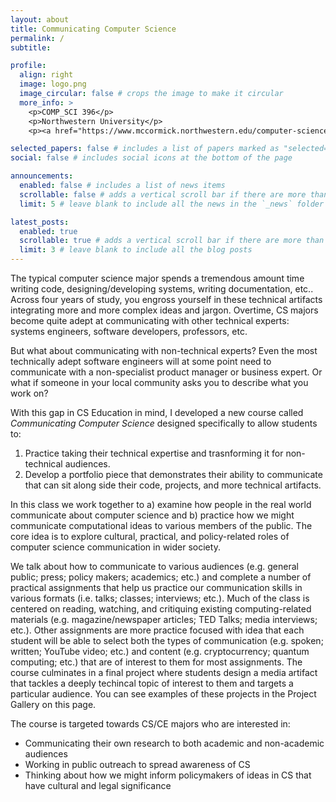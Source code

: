 ```yaml
---
layout: about
title: Communicating Computer Science
permalink: /
subtitle: 

profile:
  align: right
  image: logo.png
  image_circular: false # crops the image to make it circular
  more_info: >
    <p>COMP_SCI 396</p>
    <p>Northwestern University</p>
    <p><a href="https://www.mccormick.northwestern.edu/computer-science/academics/courses/descriptions/396-11.html">NU Course Page</a></p>

selected_papers: false # includes a list of papers marked as "selected={true}"
social: false # includes social icons at the bottom of the page

announcements:
  enabled: false # includes a list of news items
  scrollable: false # adds a vertical scroll bar if there are more than 3 news items
  limit: 5 # leave blank to include all the news in the `_news` folder

latest_posts:
  enabled: true
  scrollable: true # adds a vertical scroll bar if there are more than 3 new posts items
  limit: 3 # leave blank to include all the blog posts
---
```


The typical computer science major spends a tremendous amount time writing code, designing/developing systems, writing documentation, etc.. Across four years of study, you engross yourself in these technical artifacts integrating more and more complex ideas and jargon. Overtime, CS majors become quite adept at communicating with other technical experts: systems engineers, software developers, professors, etc.

But what about communicating with non-technical experts? Even the most technically adept software engineers will at some point need to communicate with a non-specialist product manager or business expert. Or what if someone in your local community asks you to describe what you work on?

With this gap in CS Education in mind, I developed a new course called _Communicating Computer Science_ designed specifically to allow students to:
1. Practice taking their technical expertise and trasnforming it for non-technical audiences.
2. Develop a portfolio piece that demonstrates their ability to communicate that can sit along side their code, projects, and more technical artifacts.

In this class we work together to a) examine how people in the real world communicate about computer science and b) practice how we might communicate computational ideas to various members of the public. The core idea is to explore cultural, practical, and policy-related roles of computer science communication in wider society.

We talk about how to communicate to various audiences (e.g. general public; press; policy makers; academics; etc.) and complete a number of practical assignments that help us practice our communication skills in various formats (i.e. talks; classes; interviews; etc.). Much of the class is centered on reading, watching, and critiquing existing computing-related materials (e.g. magazine/newspaper articles; TED Talks; media interviews; etc.). Other assignments are more practice focused with idea that each student will be able to select both the types of communication (e.g. spoken; written; YouTube video; etc.) and content (e.g. cryptocurrency; quantum computing; etc.) that are of interest to them for most assignments. The course culminates in a final project where students design a media artifact that tackles a deeply techincal topic of interest to them and targets a particular audience. You can see examples of these projects in the Project Gallery on this page.

The course is targeted towards CS/CE majors who are interested in:
* Communicating their own research to both academic and non-academic audiences
* Working in public outreach to spread awareness of CS
* Thinking about how we might inform policymakers of ideas in CS that have cultural and legal significance
